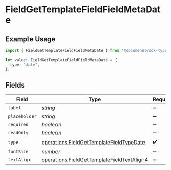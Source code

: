 # FieldGetTemplateFieldFieldMetaDate

## Example Usage

```typescript
import { FieldGetTemplateFieldFieldMetaDate } from "@documenso/sdk-typescript/models/operations";

let value: FieldGetTemplateFieldFieldMetaDate = {
  type: "date",
};
```

## Fields

| Field                                                                                                    | Type                                                                                                     | Required                                                                                                 | Description                                                                                              |
| -------------------------------------------------------------------------------------------------------- | -------------------------------------------------------------------------------------------------------- | -------------------------------------------------------------------------------------------------------- | -------------------------------------------------------------------------------------------------------- |
| `label`                                                                                                  | *string*                                                                                                 | :heavy_minus_sign:                                                                                       | N/A                                                                                                      |
| `placeholder`                                                                                            | *string*                                                                                                 | :heavy_minus_sign:                                                                                       | N/A                                                                                                      |
| `required`                                                                                               | *boolean*                                                                                                | :heavy_minus_sign:                                                                                       | N/A                                                                                                      |
| `readOnly`                                                                                               | *boolean*                                                                                                | :heavy_minus_sign:                                                                                       | N/A                                                                                                      |
| `type`                                                                                                   | [operations.FieldGetTemplateFieldTypeDate](../../models/operations/fieldgettemplatefieldtypedate.md)     | :heavy_check_mark:                                                                                       | N/A                                                                                                      |
| `fontSize`                                                                                               | *number*                                                                                                 | :heavy_minus_sign:                                                                                       | N/A                                                                                                      |
| `textAlign`                                                                                              | [operations.FieldGetTemplateFieldTextAlign4](../../models/operations/fieldgettemplatefieldtextalign4.md) | :heavy_minus_sign:                                                                                       | N/A                                                                                                      |